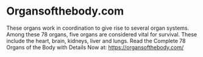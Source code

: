 # Organsofthebody.com
These organs work in coordination to give rise to several organ systems. Among these 78 organs, five organs are considered vital for survival. These include the heart, brain, kidneys, liver and lungs. Read the Complete 78 Organs of the Body with Details Now at: <a href="https://organsofthebody.com/">https://organsofthebody.com/</a>
